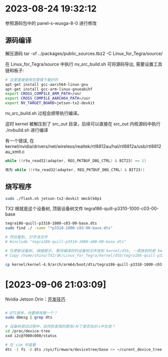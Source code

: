 


# 2023-08-24 19:32:12

参照源码包中的 panel-s-wuxga-8-0 进行修改

## 源码编译

解压源码 tar -xf ../packages/public_sources.tbz2 -C Linux_for_Tegra/source/

在 Linux_for_Tegra/source 中执行 nv_src_build.sh 可将源码导出, 需要设置工具链和板子:

```sh
# 这里直接使用包管理下载好的
apt-get install gcc-aarch64-linux-gnu 
apt-get install gcc-arm-linux-gnueabihf
export CROSS_COMPILE_ARM_PATH=/usr
export CROSS_COMPILE_AARCH64_PATH=/usr
export NV_TARGET_BOARD=jetson-tx2-devkit
```

nv_src_build.sh 过程会顺带执行编译。

这时 kernel 被解压到了 src_out 目录，后续可以直接在 src_out 内核源码中执行 ./nvbuild.sh 进行编译

有一个错误, 在  kernel/nvidia/drivers/net/wireless/realtek/rtl8812au/hal/rtl8812a/usb/rtl8812au_xmit.c

```c
while ((rtw_read32(adapter, REG_PKTBUF_DBG_CTRL) & BIT23) == 1)

改为 while ((rtw_read32(adapter, REG_PKTBUF_DBG_CTRL) & BIT23))
```

## 烧写程序

```sh
sudo ./flash.sh jetson-tx2-devkit mmcblk0p1
```


TX2 根就是这个设备树, 顶层设备树文件 tegra186-quill-p3310-1000-c03-00-base
```sh
tegra186-quill-p3310-1000-c03-00-base.dts
sudo find ./ -name "*p3310-1000-c03-00-base.dts"

# 然后看到, 打开该文件
# #include "tegra186-quill-p3310-1000-a00-00-base.dts"

# 仅更新设备树, 根据提示, 需将编译好的设备树文件放到 kernel/dtb, 一直放到的是 kernel, 因为该目录下也有该文件, 一直被误导了
# Copy /home/shino/TX2/dk/Linux_for_Tegra/kernel/dtb/tegra186-quill-p3310-1000-c03-00-base.dtb to /home/shino/TX2/dk/Linux_for_Tegra/kernel/dtb/tegra186-quill-p3310-1000-c03-00-base.dtb.rec

cp kernel/kernel-4.9/arch/arm64/boot/dts/tegra186-quill-p3310-1000-c03-00-base.dtb /home/shino/TX2/Linux_for_Tegra/kernel/dtb/tegra186-quill-p3310-1000-c03-00-base.dtb
```


# [2023-09-06 21:03:09]

Nvidia Jetson Orin：[开发技巧](https://blog.csdn.net/u010018991/article/details/131092069)

```sh

# DTS很多，你要修改哪一个？
sudo dmesg | grep dts

# 设备树调试过程中，如何检查我的更改/补丁是否在dts中生效？
cd /proc/device-tree
xxd i2c@7000c000/status

# 在 vim 中查看
dtc -I fs -O dts /sys/firmware/devicetree/base >> ~/curent_device_tree.txt && vim ~/curent_device_tree.txt
```
